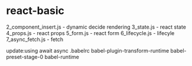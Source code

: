 # react-basic

2_component_insert.js  - dynamic decide rendering
3_state.js             - react state
4_props.js             - react props
5_form.js              - react form
6_lifecycle.js         - lifecyle
7_async_fetch.js       - fetch 


update:using await async 
.babelrc
babel-plugin-transform-runtime
babel-preset-stage-0
babel-runtime




